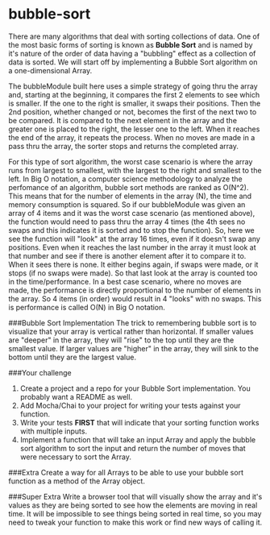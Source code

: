 # bubble-sort
There are many algorithms that deal with sorting collections of data. One of the most basic forms of sorting is known as __Bubble Sort__ and is named by it's nature of the order of data having a "bubbling" effect as a collection of data is sorted. We will start off by implementing a Bubble Sort algorithm on a one-dimensional Array.

The bubbleModule built here uses a simple strategy of going thru the array and, starting at the beginning, it compares the first 2 elements to see which is smaller.  If the one to the right is smaller, it swaps their positions.  Then the 2nd position, whether changed or not, becomes the first of the next two to be compared.  It is compared to the next element in the array and the greater one is placed to the right, the lesser one to the left.  When it reaches the end of the array, it repeats the process. When no moves are made in a pass thru the array, the sorter stops and returns the completed array.

For this type of sort algorithm, the worst case scenario is where the array runs from largest to smallest, with the largest to the right and smallest to the left.  In Big O notation, a computer science methodology to analyze the perfomance of an algorithm, bubble sort methods are ranked as O(N^2).  This means that for the number of elements in the array (N), the time and memory consumption is squared.  So if our bubbleModule was given an array of 4 items and it was the worst case scenario (as mentioned above), the function would need to pass thru the array 4 times (the 4th sees no swaps and this indicates it is sorted and to stop the function).  So, here we see the function will "look" at the array 16 times, even if it doesn't swap any positions.  Even when it reaches the last number in the array it must look at that number and see if there is another element after it to compare it to.  When it sees there is none.  It either begins again, if swaps were made, or it stops (if no swaps were made).  So that last look at the array is counted too in the time/performance. In a best case scenario, where no moves are made, the performance is directly proportional to the number of elements in the array.  So 4 items (in order) would result in 4 "looks" with no swaps.  This is performance is called O(N) in Big O notation.

###Bubble Sort Implementation
The trick to remembering bubble sort is to visualize that your array is vertical rather than horizontal. If smaller values are "deeper" in the array, they will "rise" to the top until they are the smallest value. If larger values are "higher" in the array, they will sink to the bottom until they are the largest value.

###Your challenge
1. Create a project and a repo for your Bubble Sort implementation. You probably want a README as well.
2. Add Mocha/Chai to your project for writing your tests against your function.
3. Write your tests __FIRST__ that will indicate that your sorting function works with multiple inputs.
4. Implement a function that will take an input Array and apply the bubble sort algorithm to sort the input and return the number of moves that were necessary to sort the Array.

###Extra
Create a way for all Arrays to be able to use your bubble sort function as a method of the Array object.

###Super Extra
Write a browser tool that will visually show the array and it's values as they are being sorted to see how the elements are moving in real time. It will be impossible to see things being sorted in real time, so you may need to tweak your function to make this work or find new ways of calling it.

